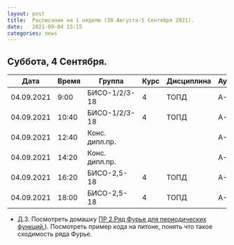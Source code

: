 ```yaml
---
layout: post
title:  Расписание на 1 неделю (30 Августа-5 Сентября 2021).
date:   2021-09-04 15:15
categories: news
---
```


## Суббота, 4 Сентября.

| Дата          | Время   | Группа        | Курс | Дисциплина  | Аудитория | Материалы |
| ------------- | ------- | ------------- | ---- | ----------- | --------- | --------- |
|04.09.2021     | 9:00    |БИСО-1/2/3-18  |4     |ТОПД         |А-182      | [Пр.2](http://rf-lab.org/courses_content/dsp_practice_2)|
|04.09.2021     |10:40    |БИСО-1/2/3-18  |4     |ТОПД         |А-182      | [Пр.2](http://rf-lab.org/courses_content/dsp_practice_2)|
|04.09.2021     |12:40    |Конс. дипл.пр. |      |             |А-181      |Конс. Д/Р  |
|04.09.2021     |14:20    |Конс. дипл.пр. |      |             |А-181      |Конс. Д/Р  |
|04.09.2021     |16:20    |БИСО-2,5-18    |4     |ТОПД         |А-181      | [Пр.2](http://rf-lab.org/courses_content/dsp_practice_2)|
|04.09.2021     |18:00    |БИСО-2,5-18    |4     |ТОПД         |А-181      | [Пр.2](http://rf-lab.org/courses_content/dsp_practice_2)|

* Д.З. Посмотреть домашку [ПР 2.Ряд Фурье для периодических функций.](http://rf-lab.org/courses_content/dsp_practice_2)). Посмотреть пример кода на питоне, понять что такое сходимость ряда Фурье.
